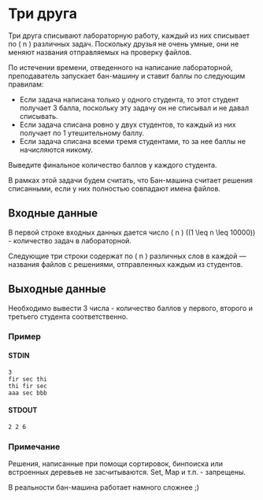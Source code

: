 # Три друга

Три друга списывают лабораторную работу, каждый из них списывает по \( n \) различных задач. Поскольку друзья не очень умные, они не меняют названия отправляемых на проверку файлов.

По истечении времени, отведенного на написание лабораторной, преподаватель запускает бан-машину и ставит баллы по следующим правилам:

- Если задача написана только у одного студента, то этот студент получает 3 балла, поскольку эту задачу он не списывал и не давал списывать.
- Если задача списана ровно у двух студентов, то каждый из них получает по 1 утешительному баллу.
- Если задача списана всеми тремя студентами, то за нее баллы не начисляются никому.

Выведите финальное количество баллов у каждого студента.

В рамках этой задачи будем считать, что Бан-машина считает решения списанными, если у них полностью совпадают имена файлов.

## Входные данные

В первой строке входных данных дается число \( n \) \((1 \leq n \leq 10000)\) - количество задач в лабораторной.

Следующие три строки содержат по \( n \) различных слов в каждой — названия файлов с решениями, отправленных каждым из студентов.

## Выходные данные

Необходимо вывести 3 числа - количество баллов у первого, второго и третьего студента соответственно.

### Пример

#### STDIN
```
3
fir sec thi
thi fir sec
aaa sec bbb
```

#### STDOUT
```
2 2 6
```

### Примечание

Решения, написанные при помощи сортировок, бинпоиска или встроенных деревьев не засчитываются. Set, Map и т.п. - запрещены.

В реальности бан-машина работает намного сложнее ;)